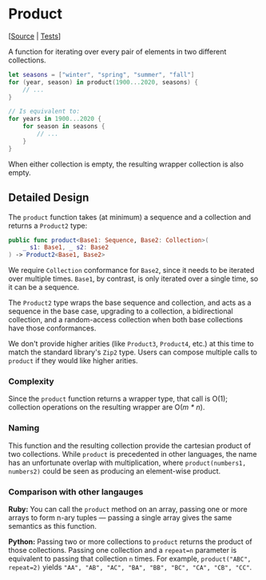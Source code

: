 # Product

[[Source](https://github.com/apple/swift-algorithms/blob/main/Sources/Algorithms/Product.swift) | 
 [Tests](https://github.com/apple/swift-algorithms/blob/main/Tests/SwiftAlgorithmsTests/ProductTests.swift)]

A function for iterating over every pair of elements in two different
collections.

```swift
let seasons = ["winter", "spring", "summer", "fall"]
for (year, season) in product(1900...2020, seasons) {
    // ...
}

// Is equivalent to:
for years in 1900...2020 {
    for season in seasons {
        // ...
    }
}
```

When either collection is empty, the resulting wrapper collection is also empty.

## Detailed Design

The `product` function takes (at minimum) a sequence and a collection and
returns a `Product2` type:

```swift
public func product<Base1: Sequence, Base2: Collection>(
    _ s1: Base1, _ s2: Base2
) -> Product2<Base1, Base2>
```

We require `Collection` conformance for `Base2`, since it needs to be iterated
over multiple times. `Base1`, by contrast, is only iterated over a single time,
so it can be a sequence.
 
The `Product2` type wraps the base sequence and collection, and acts as a
sequence in the base case, upgrading to a collection, a bidirectional
collection, and a random-access collection when both base collections have those
conformances.

We don't provide higher arities (like `Product3`, `Product4`, etc.) at this 
time to match the standard library's `Zip2` type. Users can compose multiple
calls to `product` if they would like higher arities.

### Complexity

Since the `product` function returns a wrapper type, that call is O(1);
collection operations on the resulting wrapper are O(_m \* n_).

### Naming

This function and the resulting collection provide the cartesian product of two
collections. While `product` is precedented in other languages, the name has an
unfortunate overlap with multiplication, where `product(numbers1, numbers2)`
could be seen as producing an element-wise product.

### Comparison with other langauges

**Ruby:** You can call the `product` method on an array, passing one or more
arrays to form n-ary tuples — passing a single array gives the same semantics as
this function.

**Python:** Passing two or more collections to `product` returns the product of
those collections. Passing one collection and a `repeat=n` parameter is
equivalent to passing that collection `n` times. For example, `product("ABC",
repeat=2)` yields `"AA", "AB", "AC", "BA", "BB", "BC", "CA", "CB", "CC"`.

